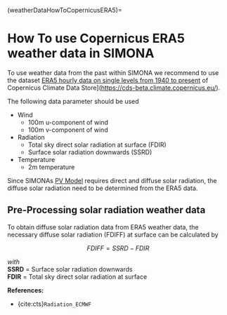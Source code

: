(weatherDataHowToCopernicusERA5)=

# How To use Copernicus ERA5 weather data in SIMONA

To use weather data from the past within SIMONA we recommend to use the dataset [ERA5 hourly data on single levels from 1940 to present](https://cds-beta.climate.copernicus.eu/datasets/reanalysis-era5-single-levels?tab=download) of Copernicus Climate Data Store](https://cds-beta.climate.copernicus.eu/).

The following data parameter should be used

- Wind
    - 100m u-component of wind
    - 100m v-component of wind
- Radiation
  - Total sky direct solar radiation at surface (FDIR)
  - Surface solar radiation downwards (SSRD)
- Temperature
  - 2m temperature

Since SIMONAs [PV Model](pv_model) requires direct and diffuse solar radiation, the diffuse solar radiation need to be determined from the ERA5 data.

## Pre-Processing solar radiation weather data

To obtain diffuse solar radiation data from ERA5 weather data, the necessary diffuse solar radiation (FDIFF) at surface can be calculated by

$$
 FDIFF = SSRD - FDIR
$$

*with*\
**SSRD** = Surface solar radiation downwards\
**FDIR** = Total sky direct solar radiation at surface


**References:**
* {cite:cts}`Radiation_ECMWF`
